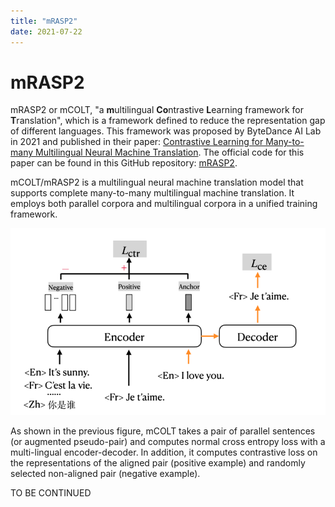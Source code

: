```yaml
---
title: "mRASP2"
date: 2021-07-22
---
```


# mRASP2
mRASP2 or mCOLT, "a **m**ultilingual **Co**ntrastive **L**earning
framework for **T**ranslation", which is a framework defined to reduce
the representation gap of different languages. This framework was
proposed by ByteDance AI Lab in 2021 and published in their paper:
[Contrastive Learning for Many-to-many Multilingual Neural Machine
Translation](https://arxiv.org/pdf/2105.09501.pdf). The official code
for this paper can be found in this GitHub repository:
[mRASP2](https://github.com/PANXiao1994/mRASP2).

mCOLT/mRASP2 is a multilingual neural machine translation model that
supports complete many-to-many multilingual machine translation. It
employs both parallel corpora and multilingual corpora in a unified
training framework.

<div align="center">
    <img src="media/mRASP2/image1.png" width=750>
</div>

As shown in the previous figure, mCOLT takes a pair of parallel
sentences (or augmented pseudo-pair) and computes normal cross entropy
loss with a multi-lingual encoder-decoder. In addition, it computes
contrastive loss on the representations of the aligned pair (positive
example) and randomly selected non-aligned pair (negative example).

TO BE CONTINUED
